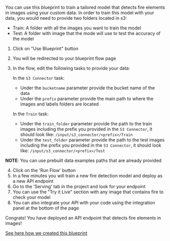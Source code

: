 You can use this blueprint to train a tailored model that detects fire elements in images using your custom data.
In order to train this model with your data, you would need to provide two folders located in s3:
- Train: A folder with all the images you want to train the model
- Test: A folder with image that the mode will use to test the accuracy of the model
1. Click on "Use Blueprint" button
2. You will be redirected to your blueprint flow page
3. In the flow, edit the following tasks to provide your data:

   In the `S3 Connector` task:
    * Under the `bucketname` parameter provide the bucket name of the data
    * Under the `prefix` parameter provide the main path to where the images and labels folders are located

   In the `Train` task:
    *  Under the `train_folder` parameter provide the path to the train images including the prefix you provided in the `S3 Connector`, it should look like:
       `/input/s3_connector/<prefix>/Train`
    *  Under the `test_folder` parameter provide the path to the test images including the prefix you provided in the `S3 Connector`, it should look like:
       `/input/s3_connector/<prefix>/Test`

**NOTE**: You can use prebuilt data examples paths that are already provided

4. Click on the 'Run Flow' button
5. In a few minutes you will train a new fire detection model and deploy as a new API endpoint
6. Go to the 'Serving' tab in the project and look for your endpoint
7. You can use the "Try it Live" section with any image that contains fire to check your model
8. You can also integrate your API with your code using the integration panel at the bottom of the page

Congrats! You have deployed an API endpoint that detects fire elements in images!

[See here how we created this blueprint](https://github.com/cnvrg/Blueprints/tree/main/Fire%20Detection)
